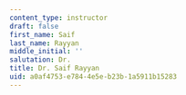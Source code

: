 ```yaml
---
content_type: instructor
draft: false
first_name: Saif
last_name: Rayyan
middle_initial: ''
salutation: Dr.
title: Dr. Saif Rayyan
uid: a0af4753-e784-4e5e-b23b-1a5911b15283
---
```

